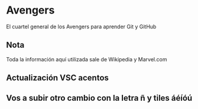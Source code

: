 # Avengers

El cuartel general de los Avengers para aprender Git y GitHub

## Nota
Toda la información aquí utilizada sale de Wikipedia y Marvel.com

## Actualización VSC acentos

## Vos a subir otro cambio con la letra ñ y tiles áéíóú